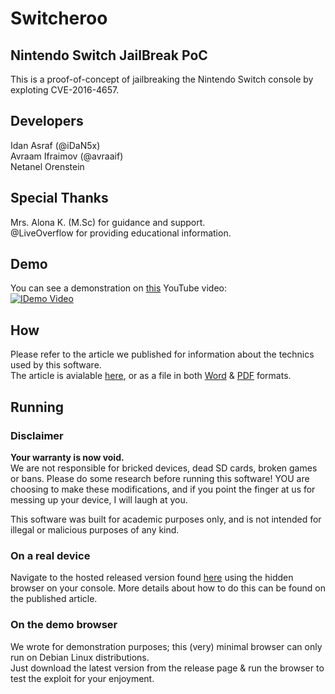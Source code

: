 # Switcheroo
## Nintendo Switch JailBreak PoC
This is a proof-of-concept of jailbreaking the Nintendo Switch console by exploting CVE-2016-4657.

## Developers
Idan Asraf (@iDaN5x)  
Avraam Ifraimov (@avraaif)  
Netanel Orenstein  

## Special Thanks
Mrs. Alona K. (M.Sc) for guidance and support.  
@LiveOverflow for providing educational information.

## Demo
You can see a demonstration on [this](https://youtu.be/KDiXJ-Q4mkY) YouTube video:  
[![IDemo Video](https://img.youtube.com/vi/KDiXJ-Q4mkY/1.jpg)](https://www.youtube.com/watch?v=KDiXJ-Q4mkY)

## How
Please refer to the article we published for information about the technics used by this software.  
The article is avialable [here](https://github.com/iDaN5x/Switcheroo/wiki/Article), or as a file in both [Word](https://github.com/iDaN5x/Switcheroo/raw/master/Article.docx) & [PDF](https://github.com/iDaN5x/Switcheroo/raw/master/Article.pdf) formats.

## Running
### Disclaimer
**Your warranty is now void.**  
We are not responsible for bricked devices, dead SD cards, broken games or bans.
Please do some research before running this software! YOU are choosing to make 
these modifications, and if you point the finger at us for messing up your device, I will laugh at you.

This software was built for academic purposes only, and is not intended for illegal or malicious purposes of any kind.

### On a real device
Navigate to the hosted released version found [here](https://idan5x.github.io/Switcheroo/) using the hidden browser on your console.
More details about how to do this can be found on the published article.

### On the demo browser
We wrote for demonstration purposes; this (very) minimal browser can only run on Debian Linux distributions.  
Just download the latest version from the release page & run the browser to test the exploit for your enjoyment.
